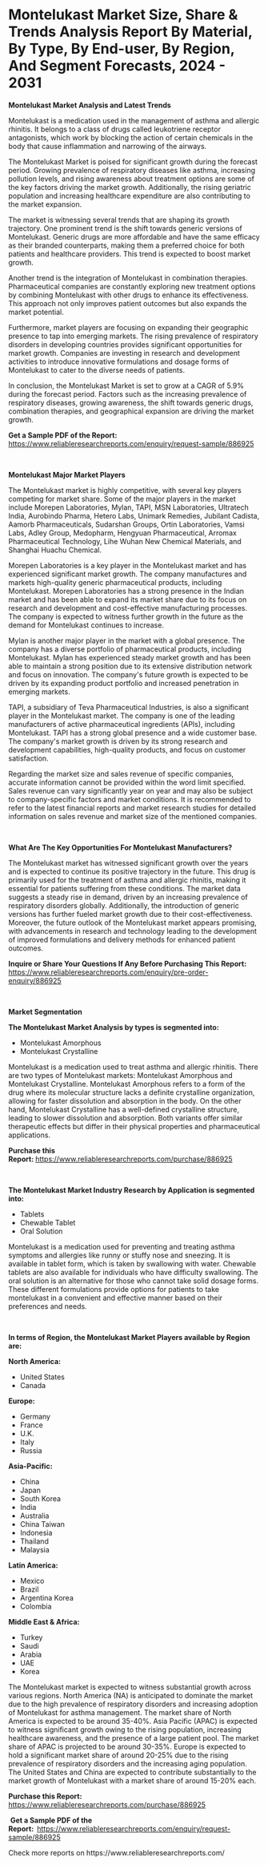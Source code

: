 <p><h1>Montelukast Market Size, Share & Trends Analysis Report By Material, By Type, By End-user, By Region, And Segment Forecasts, 2024 - 2031</h1></p><p><strong>Montelukast Market Analysis and Latest Trends</strong></p>
<p><p>Montelukast is a medication used in the management of asthma and allergic rhinitis. It belongs to a class of drugs called leukotriene receptor antagonists, which work by blocking the action of certain chemicals in the body that cause inflammation and narrowing of the airways.</p><p>The Montelukast Market is poised for significant growth during the forecast period. Growing prevalence of respiratory diseases like asthma, increasing pollution levels, and rising awareness about treatment options are some of the key factors driving the market growth. Additionally, the rising geriatric population and increasing healthcare expenditure are also contributing to the market expansion.</p><p>The market is witnessing several trends that are shaping its growth trajectory. One prominent trend is the shift towards generic versions of Montelukast. Generic drugs are more affordable and have the same efficacy as their branded counterparts, making them a preferred choice for both patients and healthcare providers. This trend is expected to boost market growth.</p><p>Another trend is the integration of Montelukast in combination therapies. Pharmaceutical companies are constantly exploring new treatment options by combining Montelukast with other drugs to enhance its effectiveness. This approach not only improves patient outcomes but also expands the market potential.</p><p>Furthermore, market players are focusing on expanding their geographic presence to tap into emerging markets. The rising prevalence of respiratory disorders in developing countries provides significant opportunities for market growth. Companies are investing in research and development activities to introduce innovative formulations and dosage forms of Montelukast to cater to the diverse needs of patients.</p><p>In conclusion, the Montelukast Market is set to grow at a CAGR of 5.9% during the forecast period. Factors such as the increasing prevalence of respiratory diseases, growing awareness, the shift towards generic drugs, combination therapies, and geographical expansion are driving the market growth.</p></p>
<p><strong>Get a Sample PDF of the Report:&nbsp;</strong> <a href="https://www.reliableresearchreports.com/enquiry/request-sample/886925">https://www.reliableresearchreports.com/enquiry/request-sample/886925</a></p>
<p>&nbsp;</p>
<p><strong>Montelukast Major Market Players</strong></p>
<p><p>The Montelukast market is highly competitive, with several key players competing for market share. Some of the major players in the market include Morepen Laboratories, Mylan, TAPI, MSN Laboratories, Ultratech India, Aurobindo Pharma, Hetero Labs, Unimark Remedies, Jubilant Cadista, Aamorb Pharmaceuticals, Sudarshan Groups, Ortin Laboratories, Vamsi Labs, Adley Group, Medopharm, Hengyuan Pharmaceutical, Arromax Pharmaceutical Technology, Lihe Wuhan New Chemical Materials, and Shanghai Huachu Chemical.</p><p>Morepen Laboratories is a key player in the Montelukast market and has experienced significant market growth. The company manufactures and markets high-quality generic pharmaceutical products, including Montelukast. Morepen Laboratories has a strong presence in the Indian market and has been able to expand its market share due to its focus on research and development and cost-effective manufacturing processes. The company is expected to witness further growth in the future as the demand for Montelukast continues to increase.</p><p>Mylan is another major player in the market with a global presence. The company has a diverse portfolio of pharmaceutical products, including Montelukast. Mylan has experienced steady market growth and has been able to maintain a strong position due to its extensive distribution network and focus on innovation. The company's future growth is expected to be driven by its expanding product portfolio and increased penetration in emerging markets.</p><p>TAPI, a subsidiary of Teva Pharmaceutical Industries, is also a significant player in the Montelukast market. The company is one of the leading manufacturers of active pharmaceutical ingredients (APIs), including Montelukast. TAPI has a strong global presence and a wide customer base. The company's market growth is driven by its strong research and development capabilities, high-quality products, and focus on customer satisfaction.</p><p>Regarding the market size and sales revenue of specific companies, accurate information cannot be provided within the word limit specified. Sales revenue can vary significantly year on year and may also be subject to company-specific factors and market conditions. It is recommended to refer to the latest financial reports and market research studies for detailed information on sales revenue and market size of the mentioned companies.</p></p>
<p>&nbsp;</p>
<p><strong>What Are The Key Opportunities For Montelukast Manufacturers?</strong></p>
<p><p>The Montelukast market has witnessed significant growth over the years and is expected to continue its positive trajectory in the future. This drug is primarily used for the treatment of asthma and allergic rhinitis, making it essential for patients suffering from these conditions. The market data suggests a steady rise in demand, driven by an increasing prevalence of respiratory disorders globally. Additionally, the introduction of generic versions has further fueled market growth due to their cost-effectiveness. Moreover, the future outlook of the Montelukast market appears promising, with advancements in research and technology leading to the development of improved formulations and delivery methods for enhanced patient outcomes.</p></p>
<p><strong>Inquire or Share Your Questions If Any Before Purchasing This Report:</strong> <a href="https://www.reliableresearchreports.com/enquiry/pre-order-enquiry/886925">https://www.reliableresearchreports.com/enquiry/pre-order-enquiry/886925</a></p>
<p>&nbsp;</p>
<p><strong>Market Segmentation</strong></p>
<p><strong>The Montelukast Market Analysis by types is segmented into:</strong></p>
<p><ul><li>Montelukast Amorphous</li><li>Montelukast Crystalline</li></ul></p>
<p><p>Montelukast is a medication used to treat asthma and allergic rhinitis. There are two types of Montelukast markets: Montelukast Amorphous and Montelukast Crystalline. Montelukast Amorphous refers to a form of the drug where its molecular structure lacks a definite crystalline organization, allowing for faster dissolution and absorption in the body. On the other hand, Montelukast Crystalline has a well-defined crystalline structure, leading to slower dissolution and absorption. Both variants offer similar therapeutic effects but differ in their physical properties and pharmaceutical applications.</p></p>
<p><strong>Purchase this Report:&nbsp;</strong><a href="https://www.reliableresearchreports.com/purchase/886925">https://www.reliableresearchreports.com/purchase/886925</a></p>
<p>&nbsp;</p>
<p><strong>The Montelukast Market Industry Research by Application is segmented into:</strong></p>
<p><ul><li>Tablets</li><li>Chewable Tablet</li><li>Oral Solution</li></ul></p>
<p><p>Montelukast is a medication used for preventing and treating asthma symptoms and allergies like runny or stuffy nose and sneezing. It is available in tablet form, which is taken by swallowing with water. Chewable tablets are also available for individuals who have difficulty swallowing. The oral solution is an alternative for those who cannot take solid dosage forms. These different formulations provide options for patients to take montelukast in a convenient and effective manner based on their preferences and needs.</p></p>
<p>&nbsp;</p>
<p><strong>In terms of Region, the Montelukast Market Players available by Region are:</strong></p>
<p>
    <p> <strong> North America: </strong>
        <ul>
            <li>United States</li>
            <li>Canada</li>
        </ul>
        </p> 
    <p> <strong> Europe: </strong>
        <ul>
            <li>Germany</li>
            <li>France</li>
            <li>U.K.</li>
            <li>Italy</li>
            <li>Russia</li>
        </ul>
        </p> 
    <p> <strong> Asia-Pacific: </strong>
        <ul>
            <li>China</li>
            <li>Japan</li>
            <li>South Korea</li>
            <li>India</li>
            <li>Australia</li>
            <li>China Taiwan</li>
            <li>Indonesia</li>
            <li>Thailand</li>
            <li>Malaysia</li>
        </ul>
        </p> 
    <p> <strong> Latin America: </strong>
        <ul>
            <li>Mexico</li>
            <li>Brazil</li>
            <li>Argentina Korea</li>
            <li>Colombia</li>
        </ul>
        </p> 
    <p> <strong> Middle East & Africa: </strong>
        <ul>
            <li>Turkey</li>
            <li>Saudi</li>
            <li>Arabia</li>
            <li>UAE</li>
            <li>Korea</li>
        </ul>
    </p>
    </p>
<p><p>The Montelukast market is expected to witness substantial growth across various regions. North America (NA) is anticipated to dominate the market due to the high prevalence of respiratory disorders and increasing adoption of Montelukast for asthma management. The market share of North America is expected to be around 35-40%. Asia Pacific (APAC) is expected to witness significant growth owing to the rising population, increasing healthcare awareness, and the presence of a large patient pool. The market share of APAC is projected to be around 30-35%. Europe is expected to hold a significant market share of around 20-25% due to the rising prevalence of respiratory disorders and the increasing aging population. The United States and China are expected to contribute substantially to the market growth of Montelukast with a market share of around 15-20% each.</p></p>
<p><strong>Purchase this Report: </strong><a href="https://www.reliableresearchreports.com/purchase/886925">https://www.reliableresearchreports.com/purchase/886925</a></p>
<p>&nbsp;<strong>Get a Sample PDF of the Report:&nbsp;&nbsp;</strong><a href="https://www.reliableresearchreports.com/enquiry/request-sample/886925">https://www.reliableresearchreports.com/enquiry/request-sample/886925</a></p>
<p><strong></strong></p>
<p>Check more reports on https://www.reliableresearchreports.com/</p>